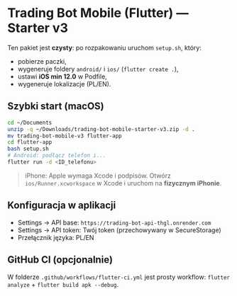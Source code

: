 # Trading Bot Mobile (Flutter) — Starter v3

Ten pakiet jest **czysty**: po rozpakowaniu uruchom `setup.sh`, który:
- pobierze paczki,
- wygeneruje foldery `android/` i `ios/` (`flutter create .`),
- ustawi **iOS min 12.0** w Podfile,
- wygeneruje lokalizacje (PL/EN).

## Szybki start (macOS)
```bash
cd ~/Documents
unzip -q ~/Downloads/trading-bot-mobile-starter-v3.zip -d .
mv trading-bot-mobile-v3 flutter-app
cd flutter-app
bash setup.sh
# Android: podłącz telefon i...
flutter run -d <ID_telefonu>
```
> iPhone: Apple wymaga Xcode i podpisów. Otwórz `ios/Runner.xcworkspace` w Xcode i uruchom na **fizycznym iPhonie**.

## Konfiguracja w aplikacji
- Settings → API base: `https://trading-bot-api-thgl.onrender.com`
- Settings → API token: Twój token (przechowywany w SecureStorage)
- Przełącznik języka: PL/EN

## GitHub CI (opcjonalnie)
W folderze `.github/workflows/flutter-ci.yml` jest prosty workflow: `flutter analyze` + `flutter build apk --debug`.

